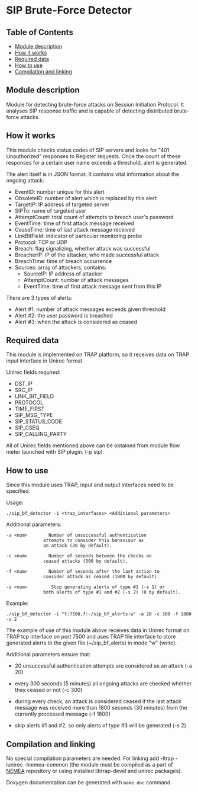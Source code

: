 # SIP Brute-Force Detector


## Table of Contents

* [Module description](#module-description)
* [How it works](#how-it-works)
* [Required data](#required-data)
* [How to use](#how-to-use)
* [Compilation and linking](#compilation-and-linking)


## <a name="module-description">Module description</a>

Module for detecting brute-force attacks on Session Initiation Protocol.
It analyses SIP response traffic and is capable of detecting distributed
brute-force attacks.


## <a name="how-it-works">How it works</a>

This module checks status codes of SIP servers and looks for
"401 Unauthorized" responses to Register requests.
Once the count of these responses for a certain user name exceeds a threshold,
alert is generated.

The alert itself is in JSON format. It contains vital information about the ongoing attack:

 - EventID: number unique for this alert
 - ObsoleteID: number of alert which is replaced by this alert
 - TargetIP: IP address of targeted server
 - SIPTo: name of targeted user
 - AttemptCount: total count of attempts to breach user's password
 - EventTime: time of first attack message received
 - CeaseTime: time of last attack message received
 - LinkBitField: indicator of particular monitoring probe
 - Protocol: TCP or UDP
 - Breach: flag signalizing, whether attack was successful
 - BreacherIP: IP of the attacker, who made successful attack
 - BreachTime: time of breach occurrence
 - Sources: array of attackers, contains:
    - SourceIP: IP address of attacker
    - AttemptCount: number of attack messages
    - EventTime: time of first attack message sent from this IP


There are 3 types of alerts:

 - Alert #1: number of attack messages exceeds given threshold
 - Alert #2: the user password is breached
 - Alert #3: when the attack is considered as ceased


## <a name="required-data">Required data</a>

This module is implemented on TRAP platform, so it receives data on
TRAP input interface in Unirec format.

Unirec fields required:

 - DST\_IP
 - SRC\_IP
 - LINK\_BIT\_FIELD
 - PROTOCOL
 - TIME\_FIRST
 - SIP\_MSG\_TYPE
 - SIP\_STATUS\_CODE
 - SIP\_CSEQ
 - SIP\_CALLING\_PARTY

All of Unirec fields mentioned above can be obtained from module flow meter launched with SIP plugin. (-p sip)

## <a name="how-to-use">How to use</a>

Since this module uses TRAP, input and output interfaces need to be specified.

Usage:

```
./sip_bf_detector -i <trap_interfaces> <Additional parameters>
```

Additional parameters:

    -a <num>		Number of unsuccessful authentication
                  attempts to consider this behaviour as
                  an attack (20 by default).

    -c <num>		Number of seconds between the checks on
                  ceased attacks (300 by default).

    -f <num>		Number of seconds after the last action to
                  consider attack as ceased (1800 by default).

    -s <num>		 Stop generating alerts of type #1 (-s 1) or
                  both alerts of type #1 and #2 (-s 2) (0 by default).

Example:

```
./sip_bf_detector -i "t:7500,f:~/sip_bf_alerts:w" -a 20 -c 300 -f 1800 -s 2
```

The example of use of this module above receives data in Unirec format on
TRAP tcp interface on port 7500 and uses TRAP file interface to store
generated alerts to the given file (~/sip\_bf\_alerts) in mode "w" (write).

Additional parameters ensure that:

 - 20 unsuccessful authentication attempts are considered as an attack (-a 20)

 - every 300 seconds (5 minutes) all ongoing attacks are checked whether they ceased or not (-c 300)

 - during every check, an attack is considered ceased if the last attack message was received
   more than 1800 seconds (30 minutes) from the currently processed message (-f 1800)

 - skip alerts #1 and #2, so only alerts of type #3 will be generated (-s 2)

## <a name="compilation-and-linking">Compilation and linking</a>

No special compilation parameters are needed. For linking add -ltrap -lunirec -lnemea-common
(the module must be compiled as a part of [NEMEA](https://github.com/CESNET/Nemea) repository or using installed libtrap-devel and unirec packages).

Doxygen documentation can be generated with `make doc` command.
